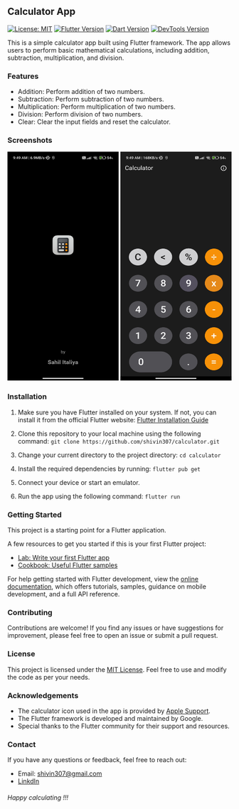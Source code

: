 ## Calculator App
[![License: MIT](https://img.shields.io/badge/License-MIT-orange.svg)](https://opensource.org/licenses/MIT/)
[![Flutter Version](https://img.shields.io/badge/flutter-3.10.1-blue.svg)](https://flutter.dev/docs/development/tools/sdk/releases?tab=macos/)
[![Dart Version](https://img.shields.io/badge/dart-3.0.1-blue.svg)](https://dart.dev/)
[![DevTools Version](https://img.shields.io/badge/DevTools-2.23.1-blue.svg)](https://docs.flutter.dev/tools/devtools/overview/)

This is a simple calculator app built using Flutter framework. The app allows users to perform basic mathematical calculations, including addition, subtraction, multiplication, and division.

### Features
* Addition: Perform addition of two numbers.
* Subtraction: Perform subtraction of two numbers.
* Multiplication: Perform multiplication of two numbers.
* Division: Perform division of two numbers.
* Clear: Clear the input fields and reset the calculator.

### Screenshots
<img src="assets/splash.png" height="515" width="250">     <img src="assets/home.png" height="515" width="250">

 
### Installation
1. Make sure you have Flutter installed on your system. If not, you can install it from the official Flutter website: [Flutter Installation Guide](http://https://docs.flutter.dev/get-started/install "Flutter Installation Guide")

2. Clone this repository to your local machine using the following command:
   `git clone https://github.com/shivin307/calculator.git
   `

3. Change your current directory to the project directory:
   `cd calculator
   `

4. Install the required dependencies by running:
   `flutter pub get
   `

5. Connect your device or start an emulator.

6. Run the app using the following command:
   `flutter run
   `

### Getting Started

This project is a starting point for a Flutter application.

A few resources to get you started if this is your first Flutter project:

- [Lab: Write your first Flutter app](https://docs.flutter.dev/get-started/codelab)
- [Cookbook: Useful Flutter samples](https://docs.flutter.dev/cookbook)

For help getting started with Flutter development, view the
[online documentation](https://docs.flutter.dev/), which offers tutorials,
samples, guidance on mobile development, and a full API reference.

### Contributing
Contributions are welcome! If you find any issues or have suggestions for improvement, please feel free to open an issue or submit a pull request.

### License
This project is licensed under the [MIT License](LICENSE.md). Feel free to use and modify the code as per your needs.

### Acknowledgements
* The calculator icon used in the app is provided by [Apple Support](https://support.apple.com/en-vn/guide/calculator/welcome/mac "Apple Support").
* The Flutter framework is developed and maintained by Google.
* Special thanks to the Flutter community for their support and resources.

### Contact
If you have any questions or feedback, feel free to reach out:

* Email: shivin307@gmail.com
* [LinkdIn](https://www.linkedin.com/in/sahil-italiya-232124231/ "LinkdIn")

###### Happy calculating !!!
